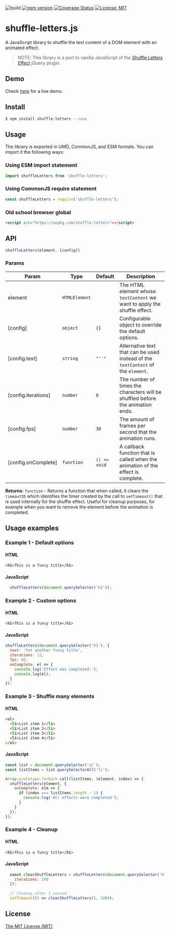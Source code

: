 ![build](https://github.com/georapbox/shuffle-letters/workflows/build/badge.svg)
[![npm version](https://img.shields.io/npm/v/shuffle-letters.svg)](https://www.npmjs.com/package/shuffle-letters)
[![Coverage Status](https://coveralls.io/repos/github/georapbox/shuffle-letters/badge.svg?branch=main)](https://coveralls.io/github/georapbox/shuffle-letters?branch=main)
[![License: MIT](https://img.shields.io/badge/License-MIT-blue.svg)](https://georapbox.mit-license.org/@2021)

# shuffle-letters.js

A JavaScript library to shuffle the text content of a DOM element with an animated effect.

> NOTE: This library is a port to vanilla JavaScript of the [Shuffle Letters Effect](https://tutorialzine.com/2011/09/shuffle-letters-effect-jquery) jQuery plugin.

## Demo

Check [here](https://georapbox.github.io/shuffle-letters/) for a live demo.

## Install

```sh
$ npm install shuffle-letters --save
```

## Usage

The library is exported in UMD, CommonJS, and ESM formats. You can import it the following ways:

### Using ESM import statement

```js
import shuffleLetters from 'shuffle-letters';
```

### Using CommonJS require statement

```js
const shuffleLetters = require('shuffle-letters');
```

### Old school browser global
```html
<script src="https://unpkg.com/shuffle-letters"></script>
```

## API

```js
shuffleLetters(element, [config])
```

### Params

| Param | Type | Default | Description |
| --- | --- | --- | --- |
| element | <code>HTMLElement</code> |  | The HTML element whose `textContent` we want to apply the shuffle effect. |
| [config] | <code>object</code> | <code>{}</code> | Configurable object to override the default options. |
| [config.text] | <code>string</code> | <code>&quot;&#x27;&#x27;&quot;</code> | Alternative text that can be used instead of the `textContent` of the `element`. |
| [config.iterations] | <code>number</code> | <code>8</code> | The number of times the characters will be shuffled before the animation ends. |
| [config.fps] | <code>number</code> | <code>30</code> | The amount of frames per second that the animation runs. |
| [config.onComplete] | <code>function</code> | <code>() &#x3D;&gt; void</code> | A callback function that is called when the animation of the effect is complete. |

**Returns**: <code>function</code> - Returns a function that when called, it clears the `timeoutID` which identifies the timer created by the call to `setTimeout()` that is used internally for the shuffle effect. Useful for cleanup purposes, for example when you want to remove the element before the animation is completed.

## Usage examples

### Example 1 - Default options
#### HTML
```html
<h1>This is a funcy title</h1>
```

#### JavaScript
```js
  shuffleLetters(document.querySelector('h1'));
```

### Example 2 - Custom options

#### HTML
```html
<h1>This is a funcy title</h1>
```

#### JavaScript
```js
shuffleLetters(document.querySelector('h1'), {
  text: 'Yet another funcy title',
  iterations: 12,
  fps: 60,
  onComplete: el => {
    console.log('Effect was completed.');
    console.log(el);
  }
});
```

### Example 3 - Shuffle many elements

#### HTML
```html
<ul>
  <li>List item 1</li>
  <li>List item 2</li>
  <li>List item 3</li>
  <li>List item 4</li>
</ul>
```

#### JavaScript
```js
const list = document.querySelector('ul');
const listItems = list.querySelectorAll('li');

Array.prototype.forEach.call(listItems, (element, index) => {
  shuffleLetters(element, {
    onComplete: elm => {
      if (index === listItems.length - 1) {
        console.log('All effects were completed');
      }
    }
  });
});
```

### Example 4 - Cleanup

#### HTML
```html
<h1>This is a funcy title</h1>
```

#### JavaScript
```js
  const clearShuffleLetters = shuffleLetters(document.querySelector('h1'), {
    iterations: 200
  });
  
  // Cleanup after 1 second
  setTimeout(() => clearShuffleLetters(), 1000);
```

## License

[The MIT License (MIT)](https://georapbox.mit-license.org/@2021)
